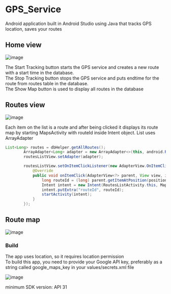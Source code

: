 # GPS_Service
Android application built in Android Studio using Java that tracks GPS location, saves your routes 

## **Home view**  
![image](https://github.com/N0r3b0/GPS_App/assets/92164691/a927cf95-06b6-41f1-bc8a-f81c16857d0c)

The Start Tracking button starts the GPS service and creates a new route with a start time in the database.  
The Stop Tracking button stops the GPS service and puts endtime for the route from routes table in the database.  
The Show Map button is used to display all routes in the database

## **Routes view**  
![image](https://github.com/N0r3b0/GPS_App/assets/92164691/3f1f2c56-bf8f-4a33-81ce-a030207fb794)

Each item on the list is a route and after being clicked it displays its route map by starting MapsActivity with routeId inside Intent object. List uses ArrayAdapter 
```java
List<Long> routes = dbHelper.getAllRoutes();
        ArrayAdapter<Long> adapter = new ArrayAdapter<>(this, android.R.layout.simple_list_item_1, routes);
        routesListView.setAdapter(adapter);

        routesListView.setOnItemClickListener(new AdapterView.OnItemClickListener() {
            @Override
            public void onItemClick(AdapterView<?> parent, View view, int position, long id) {
                long routeId = (long) parent.getItemAtPosition(position);
                Intent intent = new Intent(RoutesListActivity.this, MapsActivity.class);
                intent.putExtra("routeId", routeId);
                startActivity(intent);
            }
        });
```

## **Route map**
![image](https://github.com/N0r3b0/GPS_App/assets/92164691/02267bdc-0690-4a4a-ba8f-f6707ef8f451)


### **Build**  
The app uses location, so it requires location permission  
To build this app, you need to provide your Google API key, preferably as a string called google_maps_key in your values/secrets.xml file

![image](https://github.com/N0r3b0/GPS_App/assets/92164691/12b13662-f64f-4133-aa64-a825ca8ac816)


minimum SDK version: API 31
